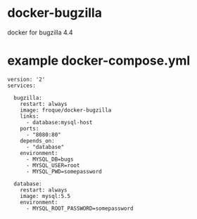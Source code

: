 # docker-bugzilla
docker for bugzilla 4.4

# example docker-compose.yml

```
version: '2'
services:

  bugzilla:
    restart: always
    image: froque/docker-bugzilla
    links:
      - database:mysql-host
    ports:
      - "8080:80"
    depends_on:
      - "database"
    environment:
      - MYSQL_DB=bugs
      - MYSQL_USER=root
      - MYSQL_PWD=somepassword

  database:
    restart: always
    image: mysql:5.5
    environment:
      - MYSQL_ROOT_PASSWORD=somepassword
```
